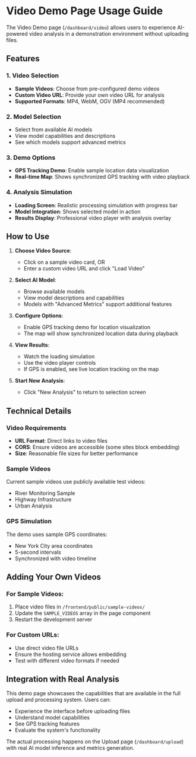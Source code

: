 # Video Demo Page Usage Guide

The Video Demo page (`/dashboard/video`) allows users to experience AI-powered video analysis in a demonstration environment without uploading files.

## Features

### 1. Video Selection
- **Sample Videos**: Choose from pre-configured demo videos
- **Custom Video URL**: Provide your own video URL for analysis
- **Supported Formats**: MP4, WebM, OGV (MP4 recommended)

### 2. Model Selection
- Select from available AI models
- View model capabilities and descriptions
- See which models support advanced metrics

### 3. Demo Options
- **GPS Tracking Demo**: Enable sample location data visualization
- **Real-time Map**: Shows synchronized GPS tracking with video playback

### 4. Analysis Simulation
- **Loading Screen**: Realistic processing simulation with progress bar
- **Model Integration**: Shows selected model in action
- **Results Display**: Professional video player with analysis overlay

## How to Use

1. **Choose Video Source**:
   - Click on a sample video card, OR
   - Enter a custom video URL and click "Load Video"

2. **Select AI Model**:
   - Browse available models
   - View model descriptions and capabilities
   - Models with "Advanced Metrics" support additional features

3. **Configure Options**:
   - Enable GPS tracking demo for location visualization
   - The map will show synchronized location data during playback

4. **View Results**:
   - Watch the loading simulation
   - Use the video player controls
   - If GPS is enabled, see live location tracking on the map

5. **Start New Analysis**:
   - Click "New Analysis" to return to selection screen

## Technical Details

### Video Requirements
- **URL Format**: Direct links to video files
- **CORS**: Ensure videos are accessible (some sites block embedding)
- **Size**: Reasonable file sizes for better performance

### Sample Videos
Current sample videos use publicly available test videos:
- River Monitoring Sample
- Highway Infrastructure 
- Urban Analysis

### GPS Simulation
The demo uses sample GPS coordinates:
- New York City area coordinates
- 5-second intervals
- Synchronized with video timeline

## Adding Your Own Videos

### For Sample Videos:
1. Place video files in `/frontend/public/sample-videos/`
2. Update the `SAMPLE_VIDEOS` array in the page component
3. Restart the development server

### For Custom URLs:
- Use direct video file URLs
- Ensure the hosting service allows embedding
- Test with different video formats if needed

## Integration with Real Analysis

This demo page showcases the capabilities that are available in the full upload and processing system. Users can:
- Experience the interface before uploading files
- Understand model capabilities
- See GPS tracking features
- Evaluate the system's functionality

The actual processing happens on the Upload page (`/dashboard/upload`) with real AI model inference and metrics generation.
